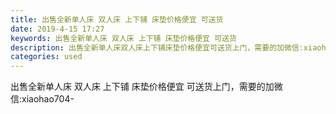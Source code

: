 ```yaml
---
title: 出售全新单人床 双人床 上下铺 床垫价格便宜 可送货
date: 2019-4-15 17:27
keywords: 出售全新单人床 双人床 上下铺 床垫价格便宜 可送货
description: 出售全新单人床双人床上下铺床垫价格便宜可送货上门，需要的加微信:xiaohao704-
categories: used
---
```

<td class="t_f" id="postmessage_3506978">

出售全新单人床 双人床 上下铺 床垫价格便宜 可送货上门，需要的加微信:xiaohao704-<br/>
</td>
